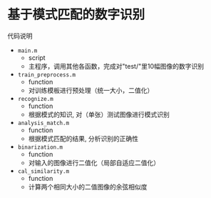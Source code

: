 # 基于模式匹配的数字识别

代码说明

- `main.m`
	- script
	- 主程序，调用其他各函数，完成对"test/"里10幅图像的数字识别
- `train_preprocess.m`
	- function
	- 对训练模板进行预处理（统一大小，二值化）
- `recognize.m`
	- function
	- 根据模式的知识, 对（单张）测试图像进行模式识别
- `analysis_match.m`
	- function
	- 根据模式匹配的结果, 分析识别的正确性
- `binarization.m`
	- function
	- 对输入的图像进行二值化（局部自适应二值化）
- `cal_similarity.m`
	- function
	- 计算两个相同大小的二值图像的余弦相似度